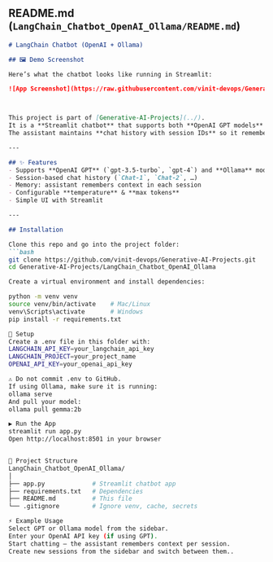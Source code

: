 ## README.md (`LangChain_Chatbot_OpenAI_Ollama/README.md`)

```markdown
# LangChain Chatbot (OpenAI + Ollama)

## 🖼️ Demo Screenshot

Here’s what the chatbot looks like running in Streamlit:

![App Screenshot](https://raw.githubusercontent.com/vinit-devops/Generative-AI-Projects/main/LangChain_Chatbot_OpenAI_Ollama/images/app_screenshot.png)



This project is part of [Generative-AI-Projects](../).  
It is a **Streamlit chatbot** that supports both **OpenAI GPT models** (cloud) and **Ollama local models**.  
The assistant maintains **chat history with session IDs** so it remembers context across turns.

---

## ✨ Features
- Supports **OpenAI GPT** (`gpt-3.5-turbo`, `gpt-4`) and **Ollama** models (`gemma`, `llama2`, `mistral`, etc.)
- Session-based chat history (`Chat-1`, `Chat-2`, …)
- Memory: assistant remembers context in each session
- Configurable **temperature** & **max tokens**
- Simple UI with Streamlit

---

## Installation

Clone this repo and go into the project folder:
```bash
git clone https://github.com/vinit-devops/Generative-AI-Projects.git
cd Generative-AI-Projects/LangChain_Chatbot_OpenAI_Ollama

Create a virtual environment and install dependencies:

python -m venv venv
source venv/bin/activate    # Mac/Linux
venv\Scripts\activate       # Windows
pip install -r requirements.txt

🔑 Setup
Create a .env file in this folder with:
LANGCHAIN_API_KEY=your_langchain_api_key
LANGCHAIN_PROJECT=your_project_name
OPENAI_API_KEY=your_openai_api_key

⚠️ Do not commit .env to GitHub.
If using Ollama, make sure it is running:
ollama serve
And pull your model:
ollama pull gemma:2b

▶️ Run the App
streamlit run app.py
Open http://localhost:8501 in your browser


📂 Project Structure
LangChain_Chatbot_OpenAI_Ollama/
│
├── app.py             # Streamlit chatbot app
├── requirements.txt   # Dependencies
├── README.md          # This file
└── .gitignore         # Ignore venv, cache, secrets

⚡ Example Usage
Select GPT or Ollama model from the sidebar.
Enter your OpenAI API key (if using GPT).
Start chatting — the assistant remembers context per session.
Create new sessions from the sidebar and switch between them..
